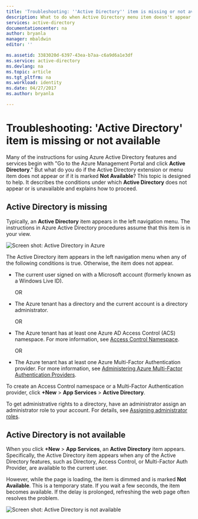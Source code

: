 ```yaml
---
title: 'Troubleshooting: ''Active Directory'' item is missing or not available | Microsoft Docs'
description: What to do when Active Directory menu item doesn't appear in the Azure Management Portal.
services: active-directory
documentationcenter: na
author: bryanla
manager: mbaldwin
editor: ''

ms.assetid: 3383020d-6397-43ea-b7aa-c6a9d6a1e3df
ms.service: active-directory
ms.devlang: na
ms.topic: article
ms.tgt_pltfrm: na
ms.workload: identity
ms.date: 04/27/2017
ms.author: bryanla

---
```

# Troubleshooting: 'Active Directory' item is missing or not available
Many of the instructions for using Azure Active Directory features and services begin with "Go to the Azure Management Portal and click **Active Directory**." But what do you do if the Active Directory extension or menu item does not appear or if it is marked **Not Available**? This topic is designed to help. It describes the conditions under which **Active Directory** does not appear or is unavailable and explains how to proceed.

## Active Directory is missing
Typically, an **Active Directory** item appears in the left navigation menu. The instructions in Azure Active Directory procedures assume that this item is in your view.

![Screen shot: Active Directory in Azure](./media/active-directory-troubleshooting/typical-view.png)

The Active Directory item appears in the left navigation menu when any of the following conditions is true. Otherwise, the item does not appear.

* The current user signed on with a Microsoft account (formerly known as a Windows Live ID).
  
    OR
* The Azure tenant has a directory and the current account is a directory administrator.
  
    OR
* The Azure tenant has at least one Azure AD Access Control (ACS) namespace. For more information, see [Access Control Namespace](https://msdn.microsoft.com/library/azure/gg185908.aspx).
  
    OR
* The Azure tenant has at least one Azure Multi-Factor Authentication provider. For more information, see [Administering Azure Multi-Factor Authentication Providers](../multi-factor-authentication/multi-factor-authentication-get-started-cloud.md).

To create an Access Control namespace or a Multi-Factor Authentication provider, click **+New** > **App Services** > **Active Directory**.

To get administrative rights to a directory, have an administrator assign an administrator role to your account. For details, see [Assigning administrator roles](active-directory-assign-admin-roles-azure-portal.md).

## Active Directory is not available
When you click **+New** > **App Services**, an **Active Directory** item appears. Specifically, the Active Directory item appears when any of the Active Directory features, such as Directory, Access Control, or Multi-Factor Auth Provider, are available to the current user.

However, while the page is loading, the item is dimmed and is marked **Not Available**. This is a temporary state. If you wait a few seconds, the item becomes available. If the delay is prolonged, refreshing the web page often resolves the problem.

![Screen shot: Active Directory is not available](./media/active-directory-troubleshooting/not-available.png)

